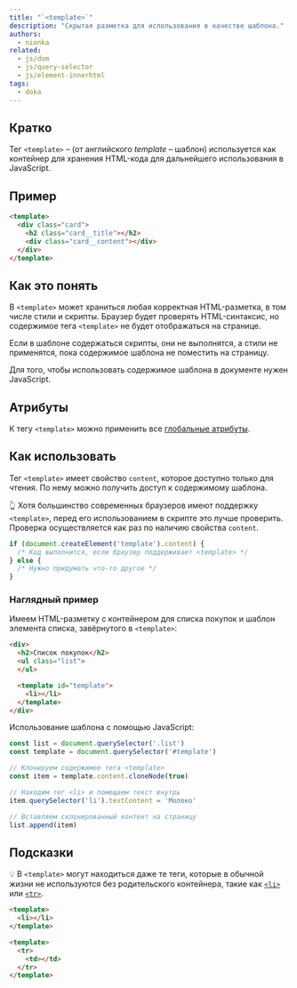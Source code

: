 ```yaml
---
title: "`<template>`"
description: "Скрытая разметка для использования в качестве шаблона."
authors:
  - nionka
related:
  - js/dom
  - js/query-selector
  - js/element-innerhtml
tags:
  - doka
---
```


## Кратко

Тег `<template>` – (от английского _template_ – шаблон) используется как контейнер для хранения HTML-кода для дальнейшего использования в JavaScript.

## Пример

```html
<template>
  <div class="card">
    <h2 class="card__title"></h2>
    <div class="card__content"></div>
  </div>
</template>
```

## Как это понять

В `<template>` может храниться любая корректная HTML-разметка, в том числе стили и скрипты. Браузер будет проверять HTML-синтаксис, но содержимое тега `<template>` не будет отображаться на странице.

Если в шаблоне содержаться скрипты, они не выполнятся, а стили не применятся, пока содержимое шаблона не поместить на страницу.

Для того, чтобы использовать содержимое шаблона в документе нужен JavaScript.

## Атрибуты

К тегу `<template>` можно применить все [глобальные атрибуты](/html/global-attrs/).

## Как использовать

Тег `<template>` имеет свойство `content`, которое доступно только для чтения. По нему можно получить доступ к содержимому шаблона.

<aside>

👆 Хотя большинство современных браузеров имеют поддержку `<template>`, перед его использованием в скрипте это лучше проверить. Проверка осуществляется как раз по наличию свойства `content`.

</aside>

```js
if (document.createElement('template').content) {
  /* Код выполнится, если браузер поддерживает <template> */
} else {
  /* Нужно придумать что-то другое */
}
```
### Наглядный пример

Имеем HTML-разметку с контейнером для списка покупок и шаблон элемента списка, завёрнутого в `<template>`:

```html
<div>
  <h2>Список покупок</h2>
  <ul class="list">
  </ul>

  <template id="template">
    <li></li>
  </template>
</div>
```

Использование шаблона с помощью JavaScript:

```js
const list = document.querySelector('.list')
const template = document.querySelector('#template')

// Клонируем содержимое тега <template>
const item = template.content.cloneNode(true)

// Находим тег <li> и помещаем текст внутрь
item.querySelector('li').textContent = 'Молоко'

// Вставляем склонированный контент на страницу
list.append(item)
```

## Подсказки

💡 В `<template>` могут находиться даже те теги, которые в обычной жизни не используются без родительского контейнера, такие как [`<li>`](/html/li/) или [`<tr>`](/html/tables/).

```html
<template>
  <li></li>
</template>

<template>
  <tr>
    <td></td>
  </tr>
</template>
```
